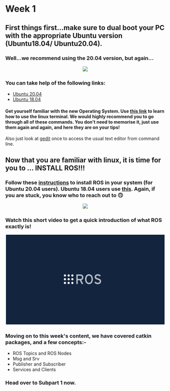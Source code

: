 # Week 1
## First things first...make sure to dual boot your PC with the appropriate Ubuntu version (Ubuntu18.04/ Ubuntu20.04).
### Well...we recommend using the 20.04 version, but again...

<p align="center">
  <img width="400" src="https://media0.giphy.com/media/l2JedYZhj261mkNWg/200.webp?cid=ecf05e47nolju62f3asqb9z9r8nx7ct9ez7rqmt4y0emyyn5&rid=200.webp&ct=g">
</p>

### You can take help of the following links:
- [Ubuntu 20.04](https://www.itzgeek.com/post/how-to-install-ubuntu-20-04-alongside-with-windows-10-in-dual-boot/)
- [Ubuntu 18.04](https://www.itzgeek.com/how-tos/linux/ubuntu-how-tos/how-to-install-ubuntu-18-04-alongside-with-windows-10-or-8-in-dual-boot.html)

#### Get yourself familiar with the new Operating System. Use [this link](https://maker.pro/linux/tutorial/basic-linux-commands-for-beginners) to learn how to use the linux terminal. We would highly recommend you to go through all of these commands. You don't need to memorise it, just use them again and again, and here they are on your tips!

Also just look at [gedit](https://www.howtogeek.com/413514/how-to-edit-text-files-graphically-on-linux-with-gedit/#:~:text=To%20start%20gedit%20from%20the,working%20on%20with%20no%20distractions.) once to access the usual text editor from command line.

## Now that you are familiar with linux, it is time for you to ... INSTALL ROS!!!
### Follow these [instructions](http://wiki.ros.org/noetic/Installation/Ubuntu) to install ROS in your system (for Ubuntu 20.04 users). Ubuntu 18.04 users use [this](http://wiki.ros.org/melodic/Installation/Ubuntu). Again, if you are stuck, you know who to reach out to :upside_down_face:

<p align="center">
  <img src="https://media2.giphy.com/media/PlayjhCco9jHBYrd9w/200w.webp?cid=ecf05e47umqpd99b9kcdp476bdfjouok17f57cywavis1ker&rid=200w.webp&ct=g">
  </p>

### Watch this short video to get a quick introduction of what ROS exactly is!
<p align="center">
  <a href="https://vimeo.com/639236696">
    <img width=500 src="assets/ROS.png">
  </a>
</p>

### Moving on to this week's content, we have covered catkin packages, and a few concepts:-
- ROS Topics and ROS Nodes
- Msg and Srv
- Publisher and Subscriber
- Services and Clients

### Head over to Subpart 1 now.
